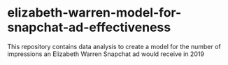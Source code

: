 # elizabeth-warren-model-for-snapchat-ad-effectiveness
This repository contains data analysis to create a model for the number of impressions an Elizabeth Warren Snapchat ad would receive in 2019
